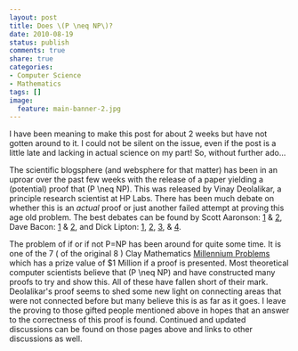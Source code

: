 ```yaml
---
layout: post
title: Does \(P \neq NP\)?
date: 2010-08-19
status: publish
comments: true
share: true
categories:
- Computer Science
- Mathematics
tags: []
image:
  feature: main-banner-2.jpg
---
```


I have been meaning to make this post for about 2 weeks but have not gotten around to it. I could not be silent on the issue, even if the post is a little late and lacking in actual science on my part! So, without further ado...

The scientific blogsphere (and websphere for that matter) has been in an uproar over the past few weeks with the release of a paper yielding a (potential) proof that \(P \neq NP\). This was released by Vinay Deolalikar, a principle research scientist at HP Labs. There has been much debate on whether this is an <i>actual</i> proof or just another failed attempt at proving this age old problem. The best debates can be found by Scott Aaronson: <a href="http://www.scottaaronson.com/blog/?p=456">1</a> & <a href="http://www.scottaaronson.com/blog/?p=457">2</a>, Dave Bacon: <a href="http://dabacon.org/pontiff/?p=4286">1</a> & <a href="http://dabacon.org/pontiff/?p=4292">2</a>, and Dick Lipton: <a href="http://rjlipton.wordpress.com/2010/08/08/a-proof-that-p-is-not-equal-to-np/">1</a>, <a href="http://rjlipton.wordpress.com/2010/08/09/issues-in-the-proof-that-p%E2%89%A0np/">2</a>, <a href="http://rjlipton.wordpress.com/2010/08/10/update-on-deolalikars-proof-that-p%E2%89%A0np/">3</a>, & <a href="http://rjlipton.wordpress.com/2010/08/11/deolalikar-responds-to-issues-about-his-p%E2%89%A0np-proof/">4</a>.

The problem of if or if not P=NP has been around for quite some time. It is one of the 7 ( of the original 8 ) Clay Mathematics <a href="http://www.claymath.org/millennium-problems">Millennium Problems</a> which has a prize value of $1 Million if a proof is presented. Most theoretical computer scientists believe that \(P \neq NP\) and have constructed many proofs to try and show this. All of these have fallen short of their mark. Deolalikar's proof seems to shed some new light on connecting areas that were not connected before but many believe this is as far as it goes. I leave the proving to those gifted people mentioned above in hopes that an answer to the correctness of this proof is found. Continued and updated discussions can be found on those pages above and links to other discussions as well.
